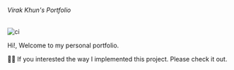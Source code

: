 ###### Virak Khun's Portfolio
![ci](https://github.com/virakkhun/personal-portfolio/actions/workflows/ci.yml/badge.svg)

Hi!, Welcome to my personal portfolio.

🧞‍♂️ If you interested the way I implemented this project. Please check it out.
